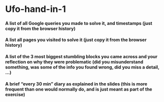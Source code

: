 # Ufo-hand-in-1

<h4>A list of all Google queries you made to solve it, and timestamps (just copy it from the browser history)</h4>


<h4>A list all pages you visited to solve it (just copy it from the browser history)</h4>


<h4>A list of the 3 most biggest stumbling blocks you came across and your reflection on why they were problematic (did you misunderstand something, was some of the info you found wrong, did you miss a detail, …)</h4>


<h4>A brief “every 30 min” diary as explained in the slides (this is more frequent than one would normally do, and is just meant as part of the exercise)</h4>
